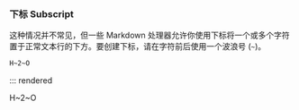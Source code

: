 ### 下标 Subscript

这种情况并不常见，但一些 Markdown 处理器允许你使用下标将一个或多个字符置于正常文本行的下方。要创建下标，请在字符前后使用一个波浪号 (`~`)。

```markdown
H~2~O
```
::: rendered

H~2~O